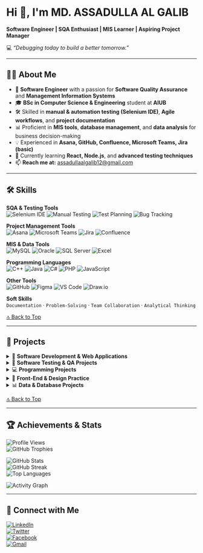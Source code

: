 # Hi 👋, I'm **MD. ASSADULLA AL GALIB**  
**Software Engineer | SQA Enthusiast | MIS Learner | Aspiring Project Manager**  

💻 *“Debugging today to build a better tomorrow.”*  

---

## 👨‍💻 About Me  
- 💼 **Software Engineer** with a passion for **Software Quality Assurance** and **Management Information Systems**  
- 🎓 **BSc in Computer Science & Engineering** student at **AIUB**  
- 🛠 Skilled in **manual & automation testing (Selenium IDE)**, **Agile workflows**, and **project documentation**  
- 📊 Proficient in **MIS tools**, **database management**, and **data analysis** for business decision-making  
- 💡 Experienced in **Asana, GitHub, Confluence, Microsoft Teams, Jira (basic)**  
- 🌱 Currently learning **React, Node.js**, and **advanced testing techniques**  
- 📫 **Reach me at:** [assadullaalgalib12@gmail.com](mailto:assadullaalgalib12@gmail.com)  

---

## 🛠 Skills  

**SQA & Testing Tools**  
![Selenium IDE](https://img.shields.io/badge/-Selenium%20IDE-%2343B02A?style=flat&logo=selenium&logoColor=white) ![Manual Testing](https://img.shields.io/badge/-Manual%20Testing-blue) ![Test Planning](https://img.shields.io/badge/-Test%20Planning-orange) ![Bug Tracking](https://img.shields.io/badge/-Bug%20Tracking-red)

**Project Management Tools**  
![Asana](https://img.shields.io/badge/-Asana-%23FC636B?style=flat&logo=asana&logoColor=white) ![Microsoft Teams](https://img.shields.io/badge/-Microsoft%20Teams-%23636EE6?style=flat&logo=microsoftteams&logoColor=white) ![Jira](https://img.shields.io/badge/-Jira-%230052CC?style=flat&logo=jira&logoColor=white) ![Confluence](https://img.shields.io/badge/-Confluence-%230052CC?style=flat&logo=confluence&logoColor=white)

**MIS & Data Tools**  
![MySQL](https://img.shields.io/badge/-MySQL-%234479A1?style=flat&logo=mysql&logoColor=white) ![Oracle](https://img.shields.io/badge/-Oracle-F80000?style=flat&logo=oracle&logoColor=white) ![SQL Server](https://img.shields.io/badge/-SQL%20Server-%23CC2927?style=flat&logo=microsoftsqlserver&logoColor=white) ![Excel](https://img.shields.io/badge/-Excel-%23217346?style=flat&logo=microsoft-excel&logoColor=white)

**Programming Languages**  
![C++](https://img.shields.io/badge/-C++-%2300599C?style=flat&logo=c%2B%2B&logoColor=white) ![Java](https://img.shields.io/badge/-Java-%23ED8B00?style=flat&logo=java&logoColor=white) ![C#](https://img.shields.io/badge/-C%23-%23239120?style=flat&logo=c-sharp&logoColor=white) ![PHP](https://img.shields.io/badge/-PHP-%23777BB4?style=flat&logo=php&logoColor=white) ![JavaScript](https://img.shields.io/badge/-JavaScript-%23F7DF1E?style=flat&logo=javascript&logoColor=black)

**Other Tools**  
![GitHub](https://img.shields.io/badge/-GitHub-%23181717?style=flat&logo=github&logoColor=white) ![Figma](https://img.shields.io/badge/-Figma-%23F24E1E?style=flat&logo=figma&logoColor=white) ![VS Code](https://img.shields.io/badge/-VS%20Code-%23007ACC?style=flat&logo=visual-studio-code&logoColor=white) ![Draw.io](https://img.shields.io/badge/-Draw.io-%23F08705?style=flat&logo=diagramsdotnet&logoColor=white)

**Soft Skills**  
`Documentation` · `Problem-Solving` · `Team Collaboration` · `Analytical Thinking`  

[🔝 Back to Top](#hi--im-md-assadulla-al-galib)

---

## 📂 Projects  

<details>
<summary>🚀 <strong>Software Development & Web Applications</strong></summary>

- [E-Commerce-PHP](https://github.com/assadullaalgalib/E-Commerce-PHP) – PHP-based e-commerce platform with dynamic product display, categories, and shopping cart.  
- [TeamSync – A Smart Team Management Platform](https://github.com/assadullaalgalib/TeamSync-A-Smart-Team-Management-Platform---Software-Requirement-Engineering-) – ReactJS + PostgreSQL app for project tracking and client communication.    
- [Currency Converter](https://github.com/assadullaalgalib/Currency-Converter) – Real-time currency exchange using Open ExchangeRate API.  
- [Amozone Clone](https://github.com/assadullaalgalib/Amozone-clone) – HTML/CSS e-commerce UI clone.
- [C-Sharp Projects](https://github.com/assadullaalgalib/C-sharp) – Desktop apps & CRUD systems in C#.  
- [Bike Shop Management System](https://github.com/assadullaalgalib/Bike_shop_Management_System) – C# inventory and sales management software.  
- [Real Time Clock with Alarm](https://github.com/assadullaalgalib/Real_Time_Clock_With_Alarm-microprossesor-project-) – C++ microprocessor project. 
  

</details>

<details>
<summary>🧪 <strong>Software Testing & QA Projects</strong></summary>

- [Automation Testing – TeamSync Web Application](https://github.com/assadullaalgalib/Automation-Testing-of-the-TeamSync-Web-Application-Test-Case-Execution-using-Selenium-IDE) – Selenium IDE automation for login, task management, and tracking.  
- [Amazon E-commerce Testing](https://github.com/assadullaalgalib/Amazon-Ecommerce-Testing-) – Manual test cases for Home, Search, Cart, Checkout, and Orders.  
- [OrangeHRM – Login Functionality Testing](https://github.com/assadullaalgalib/OrangeHRM-Login-Testing) – Positive/negative, UI, and security-based login tests.  
- [Digital Document Artifacts Archive System – Test Plan](https://github.com/assadullaalgalib/Digital-Document-Artifacts-Archive-System-Test-plan) – Test coverage for digital document storage system.  
- [Event Buddy – Test Plan](https://github.com/assadullaalgalib/Event-Buddy-Event-Management-System--Test-Plan-) – Feature, usability, and performance-based testing.
- [Ghuri – A Travel Guide](https://github.com/assadullaalgalib/Ghuri) – Tourism management system with booking & itinerary planning.  
- [UniHub Management System (Asana)](https://github.com/assadullaalgalib/Unihub-management-System) – Simulated project management lifecycle in Asana.
- [UniHub-Software-Engineering](https://github.com/assadullaalgalib/UniHub-Software-Engineering) – University project management platform.

</details>

<details>
<summary>💻 <strong>Programming Projects</strong></summary>

- [Scientific Calculator](https://github.com/assadullaalgalib/SCIENTIFIC-CALCULATOR-) – C++ console-based calculator with trigonometric & logarithmic functions.   
- [Super Mario Game](https://github.com/assadullaalgalib/Super-mario-game-) – C++ graphics-based Mario clone.  
- [Java Projects](https://github.com/assadullaalgalib/java-) – Java OOP and problem-solving exercises.   
- [Compiler Design](https://github.com/assadullaalgalib/Compiler_Design) – C++ compiler functions for parsing and tokenizing.
- [Python Data Projects](https://github.com/assadullaalgalib/python) – Jupyter Notebook analysis scripts.  
- [toph_code](https://github.com/assadullaalgalib/toph_code) – Competitive programming problem solutions.  


</details>

<details>
<summary>🎨 <strong>Front-End & Design Practice</strong></summary>

- [Build a Digital Business Card](https://github.com/assadullaalgalib/Build-a-Digital-business-card) – HTML/CSS profile card layout.  
- [Google Clone](https://github.com/assadullaalgalib/Google-clone) – CSS-based Google homepage clone.  
- [CSS Practice](https://github.com/assadullaalgalib/CSS) – Styling exercises.  
- [Personal Profile Page](https://github.com/assadullaalgalib/personal-profile-page) – HTML/CSS personal webpage.  
- [HTML Projects](https://github.com/assadullaalgalib/HTML) – Basic HTML website layouts.
- [Tic-Tac-Toe](https://github.com/assadullaalgalib/Tic-Tac-Toe) – JavaScript game logic & UI.
- [Rock Paper Scissors Game](https://github.com/assadullaalgalib/Rock-Paper-Scissors-Game) – JavaScript-based game. 

</details>

<details>
<summary>📊 <strong>Data & Database Projects</strong></summary>

- [Database Project](https://github.com/assadullaalgalib/DataBase-project) – SQL-based business database system.  
- [Python Data Projects](https://github.com/assadullaalgalib/python) – Jupyter Notebook analysis scripts.  
- [toph_code](https://github.com/assadullaalgalib/toph_code) – Competitive programming problem solutions.  

</details>

[🔝 Back to Top](#hi--im-md-assadulla-al-galib)

---

## 🏆 Achievements & Stats  

![Profile Views](https://komarev.com/ghpvc/?username=assadullaalgalib&label=Profile%20views&color=0e75b6&style=flat)  
![GitHub Trophies](https://github-profile-trophy.vercel.app/?username=assadullaalgalib&theme=tokyonight&no-frame=true&margin-w=5)  

![GitHub Stats](https://github-readme-stats.vercel.app/api?username=assadullaalgalib&show_icons=true&theme=tokyonight)  
![GitHub Streak](https://github-readme-streak-stats.herokuapp.com/?user=assadullaalgalib&theme=tokyonight)  
![Top Languages](https://github-readme-stats.vercel.app/api/top-langs/?username=assadullaalgalib&layout=compact&theme=tokyonight)  

![Activity Graph](https://github-readme-activity-graph.vercel.app/graph?username=assadullaalgalib&theme=tokyo-night)  

---

## 🔗 Connect with Me  

[![LinkedIn](https://img.shields.io/badge/LinkedIn-blue?style=for-the-badge&logo=linkedin)](https://www.linkedin.com/in/md-assadulla-al-galib-480b61318)  
[![Twitter](https://img.shields.io/badge/Twitter-%231DA1F2.svg?style=for-the-badge&logo=Twitter&logoColor=white)](https://twitter.com/A_A_Galib71)  
[![Facebook](https://img.shields.io/badge/Facebook-%231877F2.svg?style=for-the-badge&logo=Facebook&logoColor=white)](https://facebook.com/MD.ASSADULLA.AL.GALIB.07)  
[![Gmail](https://img.shields.io/badge/Gmail-D14836.svg?style=for-the-badge&logo=Gmail&logoColor=white)](mailto:assadullaalgalib12@gmail.com)  
